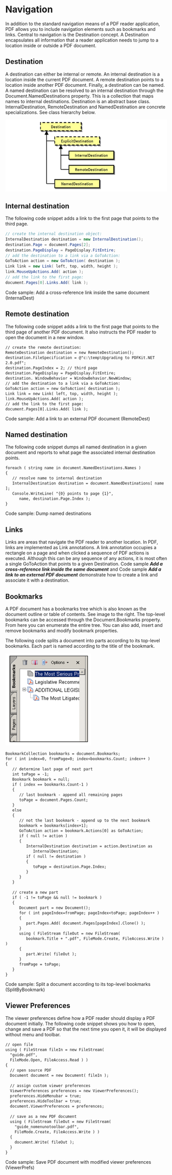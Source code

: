 # Navigation

In addition to the standard navigation means of a PDF reader application, PDF allows you to include navigation elements such as bookmarks and links. Central to navigation is the Destination concept. A Destination encapsulates all information that a reader application needs to jump to a location inside or outside a PDF document.

## Destination

A destination can either be internal or remote. An internal destination is a location inside the current PDF document. A remote destination points to a location inside another PDF document. Finally, a destination can be named. A named destination can be resolved to an internal destination through the Document.NamedDestinations property. This is a collection that maps names to internal destinations. Destination is an abstract base class. InternalDestination, RemoteDestination and NamedDestination are concrete specializations. See class hierarchy below.

![destination-class-hierarchy](/guide/pdfkit/media/destination-class-hierarchy.png)

## Internal destination

The following code snippet adds a link to the first page that points to the third page.


``` csharp
// create the internal destination object:
InternalDestination destination = new InternalDestination();
destination.Page = document.Pages[2];
destination.PageDisplay = PageDisplay.FitEntire;
// add the destination to a link via a GoToAction:
GoToAction action = new GoToAction( destination );
Link link = new Link( left, top, width, height );
link.MouseUpActions.Add( action );
// add the link to the first page:
document.Pages[0].Links.Add( link );
```

Code sample: Add a cross-reference link inside the same document (InternalDest)

## Remote destination

The following code snippet adds a link to the first page that points to the third page of another PDF document. It also instructs the PDF reader to open the document in a new window.


```
// create the remote destination:
RemoteDestination destination = new RemoteDestination(); 
destination.FileSpecification = @"c:\temp\Upgrading to PDFKit.NET 2.0.pdf";
destination.PageIndex = 2; // third page
destination.PageDisplay = PageDisplay.FitEntire;
destination. WindowBehavior = WindowBehavior.NewWindow;
// add the destination to a link via a GoToAction:
GoToAction action = new GoToAction( destination );
Link link = new Link( left, top, width, height );
link.MouseUpActions.Add( action );
// add the link to the first page:
document.Pages[0].Links.Add( link );
```

Code sample: Add a link to an external PDF document (RemoteDest)

## Named destination

The following code snippet dumps all named destination in a given document and reports to what page the associated internal destination points.


```
foreach ( string name in document.NamedDestinations.Names )
{
   // resolve name to internal destination
   InternalDestination destination = document.NamedDestinations[ name ];
   Console.WriteLine( "{0} points to page {1}",
      name, destination.Page.Index );
}
```

Code sample: Dump named destinations

## Links

Links are areas that navigate the PDF reader to another location. In PDF, links are implemented as Link annotations. A link annotation occupies a rectangle on a page and when clicked a sequence of PDF actions is executed. Although this can be any sequence of any actions, it is most often a single GoToAction that points to a given Destination. Code sample **_Add a cross-reference link inside the same document_** and Code sample **_Add a link to an external PDF document_** demonstrate how to create a link and associate it with a destination.

## Bookmarks

A PDF document has a bookmarks tree which is also known as the document outline or table of contents. See image to the right. The top-level bookmarks can be accessed through the Document.Bookmarks property. From here you can enumerate the entire tree. You can also add, insert and remove bookmarks and modify bookmark properties.


The following code splits a document into parts according to its top-level bookmarks. Each part is named according to the title of the bookmark.

![bookmarks](/guide/pdfkit/media/bookmarks.png)

```
BookmarkCollection bookmarks = document.Bookmarks;
for ( int index=0, fromPage=0; index<bookmarks.Count; index++ )
{
   // determine last page of next part
   int toPage = -1;
   Bookmark bookmark = null;
   if ( index == bookmarks.Count-1 )
   {
      // last bookmark - append all remaining pages
      toPage = document.Pages.Count;
   }
   else
   {
      // not the last bookmark - append up to the next bookmark
      bookmark = bookmarks[index+1];
      GoToAction action = bookmark.Actions[0] as GoToAction;
      if ( null != action )
      {
         InternalDestination destination = action.Destination as
            InternalDestination;
         if ( null != destination )
         {
            toPage = destination.Page.Index;
         }
      }
   }

   // create a new part
   if ( -1 != toPage && null != bookmark )
   {
      Document part = new Document();
      for ( int pageIndex=fromPage; pageIndex<toPage; pageIndex++ )
      {
         part.Pages.Add( document.Pages[pageIndex].Clone() );
      }
      using ( FileStream fileOut = new FileStream( 
         bookmark.Title + ".pdf", FileMode.Create, FileAccess.Write ) )
      {
         part.Write( fileOut );
      }
      fromPage = toPage;
   }
}
```

Code sample: Split a document according to its top-level bookmarks (SplitByBookmark)

## Viewer Preferences

The viewer preferences define how a PDF reader should display a PDF document initially. The following code snippet shows you how to open, change and save a PDF so that the next time you open it, it will be displayed without menu and toolbar.

```
// open file 
using ( FileStream fileIn = new FileStream( 
  "guide.pdf",
  FileMode.Open, FileAccess.Read ) )
{
  // open source PDF
  Document document = new Document( fileIn );

  // assign custom viewer preferences
  ViewerPreferences preferences = new ViewerPreferences();
  preferences.HideMenubar = true;
  preferences.HideToolbar = true;
  document.ViewerPreferences = preferences;

  // save as a new PDF document
  using ( FileStream fileOut = new FileStream( 
    "guide_nomenunotoolbar.pdf", 
    FileMode.Create, FileAccess.Write ) )
  {
    document.Write( fileOut );
  }
}
```

Code sample: Save PDF document with modified viewer preferences (ViewerPrefs)


